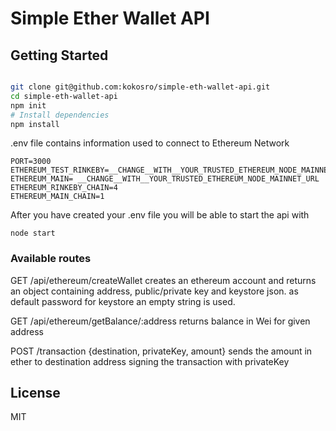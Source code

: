 Simple Ether Wallet API
==================================

Getting Started
---------------

```sh

git clone git@github.com:kokosro/simple-eth-wallet-api.git
cd simple-eth-wallet-api
npm init
# Install dependencies
npm install

```

.env file contains information used to connect to Ethereum Network

```
PORT=3000
ETHEREUM_TEST_RINKEBY=__CHANGE__WITH__YOUR_TRUSTED_ETHEREUM_NODE_MAINNET_URL
ETHEREUM_MAIN= __CHANGE__WITH__YOUR_TRUSTED_ETHEREUM_NODE_MAINNET_URL
ETHEREUM_RINKEBY_CHAIN=4
ETHEREUM_MAIN_CHAIN=1

```
After you have created your .env file you will be able to start the api with

```node start```

### Available routes

GET /api/ethereum/createWallet
    creates an ethereum account and returns an object containing address, public/private key and keystore json. as default password for keystore an empty string is used.

GET /api/ethereum/getBalance/:address
    returns balance in Wei for given address

POST /transaction {destination, privateKey, amount}
     sends the amount in ether to destination address signing the transaction with privateKey


License
-------

MIT
